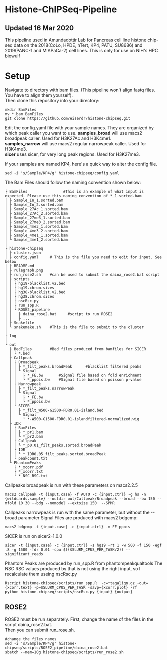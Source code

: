 # Histone-ChIPSeq-Pipeline
## Updated 16 Mar 2020
This pipeline used in Amundadottir Lab for Pancreas cell line histone chip-seq data on the 2018(CoLo, HPDE, hTert, KP4, PATU, SU8686) and 2019(PANC-1 and MIAPaCa-2) cell lines. This is only for use on NIH's HPC biowulf

# Setup

Navigate to directory with bam files. (This pipeline won't align fastq files. You have to align them yourself).  
Then clone this repository into your directory:
    
    mkdir BamFiles
    mv *.bam BamFiles
    git clone https://github.com/eiserdr/histone-chipseq.git

    
Edit the config.yaml file with your sample names. They are organized by which peak caller you want to use.
**samples_broad** will use macs2 broadpeak caller. Used for H3K27Ac and H3K4me1.  
**samples_narrow** will use macs2 regular narrowpeak caller. Used for H3K4me3.  
**sicer** uses sicer, for very long peak regions. Used for H3K27me3.  

If your samples are named KP4, here's a quick way to alter the config file.
```
sed -i 's/Sample/KP4/g' histone-chipseq/config.yaml 
```
The Bam Files should follow the naming convention shown below:

```
├ BamFiles                #This is an example of what input is expected. Please use this naming convention of *_1.sorted.bam
│ ├ Sample_In_1.sorted.bam
│ ├ Sample_In_2.sorted.bam
│ ├ Sample_27Ac_1.sorted.bam
│ ├ Sample_27Ac_2.sorted.bam
│ ├ Sample_27me3_1.sorted.bam
│ ├ Sample_27me3_2.sorted.bam
│ ├ Sample_4me3_1.sorted.bam
│ ├ Sample_4me3_2.sorted.bam
│ ├ Sample_4me1_1.sorted.bam
│ └ Sample_4me1_2.sorted.bam
│
├ histone-chipseq
│ ├ cluster.json
│ ├ config.yaml     # This is the file you need to edit for input. See below
│ ├ README.md
│ ├ rulegraph.png
│ ├ run_rose2.sh    #can be used to submit the daina_rose2.bat script
│ ├ scripts
│ │ ├ hg19-blacklist.v2.bed
│ │ ├ hg19.chrom.sizes
│ │ ├ hg38-blacklist.v2.bed
│ │ ├ hg38.chrom.sizes
│ │ ├ nscRsc.py
│ │ ├ run_spp.R
│ │ └ ROSE2_pipeline
│ │   ├ daina_rose2.bat     #script to run ROSE2
│ │   ├ ...
│ ├ Snakefile
│ └ snakemake.sh    #This is the file to submit to the cluster
│
├ log               
│
└ out
  ├ BedFiles        #Bed files produced from bamfiles for SICER
  │ └ *.bed
  ├ Callpeak
  │ ├ Broadpeak
  │ │ ├ *_filt_peaks.broadPeak      #blacklist filtered peaks
  │ │ └ Signal
  │ │   ├ *_FE.bw       #Signal file based on fold enrichment
  │ │   └ *_ppois.bw    #Signal file based on poisson p-value
  │ ├ Narrowpeak
  │ │ ├ *_filt_peaks.narrowPeak
  │ │ └ Signal
  │ │   ├ *_FE.bw
  │ │   └ *_ppois.bw
  │ └ SICER
  │   ├ *_filt_W500-G1500-FDR0.01-island.bed
  │   └ Signal
  │     └ *-W500-G1500-FDR0.01-islandfiltered-normalized.wig
  ├ IDR
  │ ├ BamFiles
  │ │ ├ *_pr1.bam       
  │ │ └ *_pr2.bam
  │ ├ Callpeak
  │ │ └ *_p0.01_filt_peaks.sorted.broadPeak
  │ ├ IDR
  │ │ └ *_IDR0.05_filt_peaks.sorted.broadPeak
  │ └ peakcount.txt
  └ PhantomPeaks
    ├ *_xcorr.pdf
    ├ *_xcorr.txt
    └ *_NSC_RSC.txt

```
Callpeaks broadpeak is run with these parameters on macs2.2.5
```
macs2 callpeak -t {input.case} -f AUTO -c {input.ctrl} -g hs -n {wildcards.sample} --outdir out/Callpeak/Broadpeak --broad --bw 150 --mfold 10 30 --bdg --nomodel --extsize 150  --SPMR
```
Callpeaks narrowpeak is run with the same parameter, but without the --broad parameter
Signal Files are produced with macs2 bdgcmp:
```
macs2 bdgcmp -t {input.case} -c {input.ctrl} -m FE ppois
```

SICER is run on sicer2-1.0.0
```
sicer -t {input.case} -c {input.ctrl} -s hg19 -rt 1 -w 500 -f 150 -egf .8 -g 1500 -fdr 0.01 -cpu $(($SLURM_CPUS_PER_TASK/2)) --significant_reads
```
Phantom Peaks are produced by run_spp.R from phantompeakqualtools
The NSC RSC values produced by that is not using the right input, so I recalculate them useing nscRsc.py
```
Rscript histone-chipseq/scripts/run_spp.R  -c=*tagalign.gz -out={xcorr.text} -p=$SLURM_CPUS_PER_TASK -savp={xcorr.plot} -rf
python histone-chipseq/scripts/nscRsc.py {input} {output}
```

## ROSE2 
ROSE2 must be run separately. First, change the name of the files in the script daina_rose2.bat.  
Then you can submit run_rose.sh. 
```
#change the files names
sed -i 's/Sample/KP4/g' histone-chipseq/scripts/ROSE2_pipeline/daina_rose2.bat
sbatch --mem=10g histone-chipseq/scripts/run_rose2.sh
```
